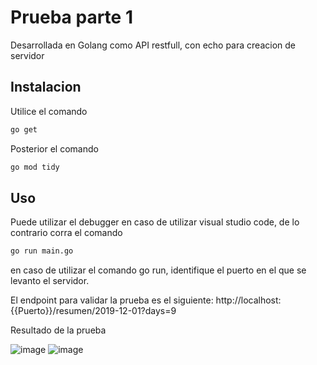 # Prueba parte 1

Desarrollada en Golang como API restfull, con echo para creacion de servidor
## Instalacion
Utilice el comando 
```bash
go get
```
Posterior el comando 
```bash
go mod tidy
```

## Uso

Puede utilizar el debugger en caso de utilizar visual studio code, de lo contrario corra el comando
```bash
go run main.go
```
en caso de utilizar el comando go run, identifique el puerto en el que se levanto el servidor.

El endpoint para validar la prueba es el siguiente:
http://localhost:{{Puerto}}/resumen/2019-12-01?days=9

Resultado de la prueba

![image](https://user-images.githubusercontent.com/84433459/118772567-83e6da80-b849-11eb-8572-43388f8c5d56.png)
![image](https://user-images.githubusercontent.com/84433459/118772606-92cd8d00-b849-11eb-862e-35c0c5a03f67.png)
